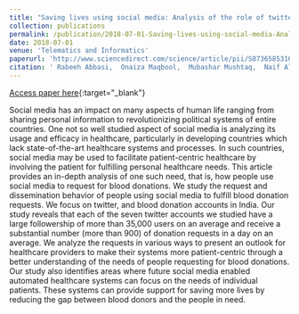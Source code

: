 ```yaml
---
title: "Saving lives using social media: Analysis of the role of twitter for personal blood donation requests and dissemination"
collection: publications
permalink: /publication/2018-07-01-Saving-lives-using-social-media-Analysis-of-the-role-of-twitter-for-personal-blood-donation-requests-and-dissemination
date: 2018-07-01
venue: 'Telematics and Informatics'
paperurl: 'http://www.sciencedirect.com/science/article/pii/S0736585316303835'
citation: ' Rabeeh Abbasi,  Onaiza Maqbool,  Mubashar Mushtaq,  Naif Aljohani,  Ali Daud,  Jalal Alowibdi,  Basit Shahzad, &quot;Saving lives using social media: Analysis of the role of twitter for personal blood donation requests and dissemination.&quot; Telematics and Informatics, 2018.'
---
```

[Access paper here](http://www.sciencedirect.com/science/article/pii/S0736585316303835){:target="_blank"}

Social media has an impact on many aspects of human life ranging from sharing personal information to revolutionizing political systems of entire countries. One not so well studied aspect of social media is analyzing its usage and efficacy in healthcare, particularly in developing countries which lack state-of-the-art healthcare systems and processes. In such countries, social media may be used to facilitate patient-centric healthcare by involving the patient for fulfilling personal healthcare needs. This article provides an in-depth analysis of one such need, that is, how people use social media to request for blood donations. We study the request and dissemination behavior of people using social media to fulfill blood donation requests. We focus on twitter, and blood donation accounts in India. Our study reveals that each of the seven twitter accounts we studied have a large followership of more than 35,000 users on an average and receive a substantial number (more than 900) of donation requests in a day on an average. We analyze the requests in various ways to present an outlook for healthcare providers to make their systems more patient-centric through a better understanding of the needs of people requesting for blood donations. Our study also identifies areas where future social media enabled automated healthcare systems can focus on the needs of individual patients. These systems can provide support for saving more lives by reducing the gap between blood donors and the people in need.

